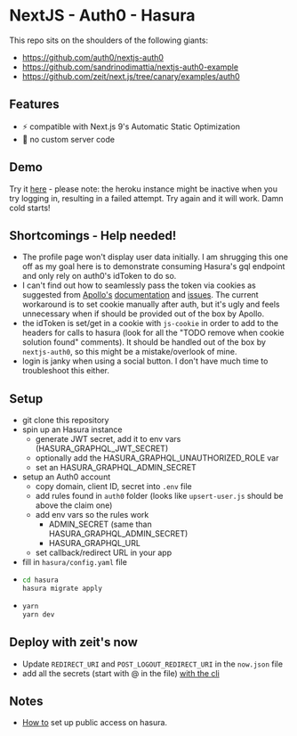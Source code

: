 # NextJS - Auth0 - Hasura

This repo sits on the shoulders of the following giants:

- https://github.com/auth0/nextjs-auth0
- https://github.com/sandrinodimattia/nextjs-auth0-example
- https://github.com/zeit/next.js/tree/canary/examples/auth0

## Features

- ⚡️ compatible with Next.js 9's Automatic Static Optimization
- 🚫 no custom server code

## Demo

Try it [here](https://nextjs-auth0-hasura.vgrafe.now.sh/) - please note: the heroku instance might be inactive when you try logging in, resulting in a failed attempt. Try again and it will work. Damn cold starts!

## Shortcomings - Help needed!

- The profile page won't display user data initially. I am shrugging this one off as my goal here is to demonstrate consuming Hasura's gql endpoint and only rely on auth0's idToken to do so.
- I can't find out how to seamlessly pass the token via cookies as suggested from [Apollo's](https://github.com/apollographql/apollo-client/issues/4455) [documentation](https://github.com/apollographql/apollo-client/issues/4190) and [issues](https://github.com/apollographql/apollo-client/issues/41900). The current workaround is to set cookie manually after auth, but it's ugly and feels unnecessary when if should be provided out of the box by Apollo.
- the idToken is set/get in a cookie with `js-cookie` in order to add to the headers for calls to hasura (look for all the "TODO remove when cookie solution found" comments). It should be handled out of the box by `nextjs-auth0`, so this might be a mistake/overlook of mine.
- login is janky when using a social button. I don't have much time to troubleshoot this either.

## Setup

- git clone this repository
- spin up an Hasura instance
  - generate JWT secret, add it to env vars (HASURA_GRAPHQL_JWT_SECRET)
  - optionally add the HASURA_GRAPHQL_UNAUTHORIZED_ROLE var
  - set an HASURA_GRAPHQL_ADMIN_SECRET
- setup an Auth0 account
  - copy domain, client ID, secret into `.env` file
  - add rules found in `auth0` folder (looks like `upsert-user.js` should be above the claim one)
  - add env vars so the rules work
    - ADMIN_SECRET (same than HASURA_GRAPHQL_ADMIN_SECRET)
    - HASURA_GRAPHQL_URL
  - set callback/redirect URL in your app
- fill in `hasura/config.yaml` file
- ```bash
  cd hasura
  hasura migrate apply
  ```
- ```bash
  yarn
  yarn dev
  ```

## Deploy with zeit's now

- Update `REDIRECT_URI` and `POST_LOGOUT_REDIRECT_URI` in the `now.json` file
- add all the secrets (start with @ in the file) [with the cli](https://zeit.co/docs/v2/build-step/#using-environment-variables-and-secrets)

## Notes

- [How to](https://dev.to/mikewheaton/public-graphql-queries-with-hasura-2n06) set up public access on hasura.
